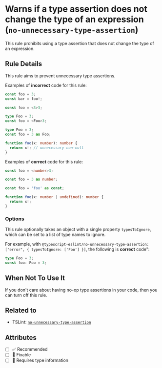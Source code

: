 # Warns if a type assertion does not change the type of an expression (`no-unnecessary-type-assertion`)

This rule prohibits using a type assertion that does not change the type of an expression.

## Rule Details

This rule aims to prevent unnecessary type assertions.

Examples of **incorrect** code for this rule:

```ts
const foo = 3;
const bar = foo!;
```

```ts
const foo = <3>3;
```

```ts
type Foo = 3;
const foo = <Foo>3;
```

```ts
type Foo = 3;
const foo = 3 as Foo;
```

```ts
function foo(x: number): number {
  return x!; // unnecessary non-null
}
```

Examples of **correct** code for this rule:

```ts
const foo = <number>3;
```

```ts
const foo = 3 as number;
```

```ts
const foo = 'foo' as const;
```

```ts
function foo(x: number | undefined): number {
  return x!;
}
```

### Options

This rule optionally takes an object with a single property `typesToIgnore`, which can be set to a list of type names to ignore.

For example, with `@typescript-eslint/no-unnecessary-type-assertion: ["error", { typesToIgnore: ['Foo'] }]`, the following is **correct** code":

```ts
type Foo = 3;
const foo: Foo = 3;
```

## When Not To Use It

If you don't care about having no-op type assertions in your code, then you can turn off this rule.

## Related to

- TSLint: [`no-unnecessary-type-assertion`](https://palantir.github.io/tslint/rules/no-unnecessary-type-assertion/)

## Attributes

- [ ] ✅ Recommended
- [ ] 🔧 Fixable
- [ ] 💭 Requires type information
